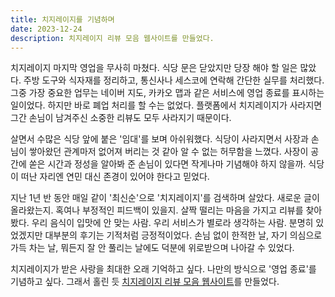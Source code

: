 ```yaml
---
title: 치지레이지를 기념하며
date: 2023-12-24
description: 치지레이지 리뷰 모음 웹사이트를 만들었다.
---
```

치지레이지 마지막 영업을 무사히 마쳤다. 식당 문은 닫았지만 당장 해야 할 일은 많았다. 주방 도구와 식자재를 정리하고, 통신사나 세스코에 연락해 간단한 실무를 처리했다. 그중 가장 중요한 업무는 네이버 지도, 카카오 맵과 같은 서비스에 영업 종료를 표시하는 일이었다. 하지만 바로 폐업 처리를 할 수는 없었다. 플랫폼에서 치지레이지가 사라지면 그간 손님이 남겨주신 소중한 리뷰도 모두 사라지기 때문이다.

살면서 수많은 식당 앞에 붙은 '임대'를 보며 아쉬워했다. 식당이 사라지면서 사장과 손님이 쌓아왔던 관계마저 없어져 버리는 것 같아 알 수 없는 허무함을 느꼈다. 사장이 공간에 쏟은 시간과 정성을 알아봐 준 손님이 있다면 작게나마 기념해야 하지 않을까. 식당이 떠난 자리엔 연민 대신 존경이 있어야 한다고 믿었다.

지난 1년 반 동안 매일 같이 '최신순'으로 '치지레이지'를 검색하며 살았다. 새로운 글이 올라왔는지. 혹여나 부정적인 피드백이 있을지. 살짝 떨리는 마음을 가지고 리뷰를 찾아봤다. 우리 음식이 입맛에 안 맞는 사람. 우리 서비스가 별로라 생각하는 사람. 분명히 있었겠지만 대부분의 후기는 기적처럼 긍정적이었다. 손님 없이 한적한 날, 자기 의심으로 가득 차는 날, 뭐든지 잘 안 풀리는 날에도 덕분에 위로받으며 나아갈 수 있었다.

치지레이지가 받은 사랑을 최대한 오래 기억하고 싶다. 나만의 방식으로 '영업 종료'를 기념하고 싶다. 그래서 홀린 듯 [치지레이지 리뷰 모음 웹사이트](https://reviews.cheesylazy.com)를 만들었다.
